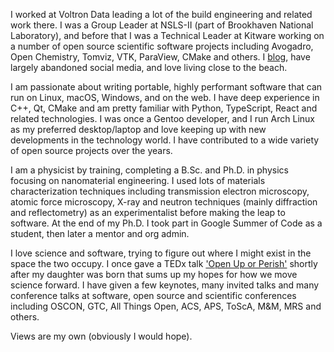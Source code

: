 I worked at Voltron Data leading a lot of the build engineering and related work there. I was a Group Leader at NSLS-II (part of Brookhaven National Laboratory), and before that I was a Technical Leader at Kitware working on a number of open source scientific software projects including Avogadro, Open Chemistry, Tomviz, VTK, ParaView, CMake and others. I [blog][blog], have largely abandoned social media, and love living close to the beach.

I am passionate about writing portable, highly performant software that can run on Linux, macOS, Windows, and on the web. I have deep experience in C++, Qt, CMake and am pretty familiar with Python, TypeScript, React and related technologies. I was once a Gentoo developer, and I run Arch Linux as my preferred desktop/laptop and love keeping up with new developments in the technology world. I have contributed to a wide variety of open source projects over the years.

I am a physicist by training, completing a B.Sc. and Ph.D. in physics focusing on nanomaterial engineering. I used lots of materials characterization techniques including transmission electron microscopy, atomic force microscopy, X-ray and neutron techniques (mainly diffraction and reflectometry) as an experimentalist before making the leap to software. At the end of my Ph.D. I took part in Google Summer of Code as a student, then later a mentor and org admin.

I love science and software, trying to figure out where I might exist in the space the two occupy. I once gave a TEDx talk ['Open Up or Perish'][tedx] shortly after my daughter was born that sums up my hopes for how we move science forward. I have given a few keynotes, many invited talks and many conference talks at software, open source and scientific conferences including OSCON, GTC, All Things Open, ACS, APS, ToScA, M&M, MRS and others.

Views are my own (obviously I would hope).

[blog]: https://cryos.net/
[tedx]: https://youtu.be/a_xF75MiPTQ
